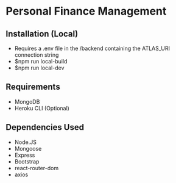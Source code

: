 # Personal Finance Management

Installation (Local)
--------------------
* Requires a .env file in the /backend containing the ATLAS_URI connection string
* $npm run local-build
* $npm run local-dev

Requirements
---
* MongoDB
* Heroku CLI (Optional)

Dependencies Used
---

* Node.JS
* Mongoose
* Express
* Bootstrap
* react-router-dom
* axios